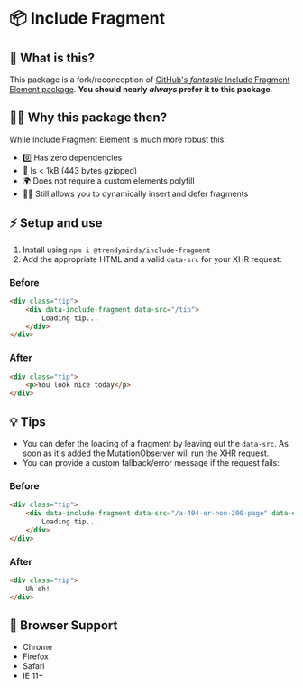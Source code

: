 # 📦 Include Fragment

## 🤔 What is this?

This package is a fork/reconception of [GitHub's _fantastic_ Include Fragment Element package](https://github.com/github/include-fragment-element). **You should nearly _always_ prefer it to this package**.

## 🤷‍♂️ Why this package then?

While Include Fragment Element is much more robust this:

- 0️⃣ Has zero dependencies
- 🚀 Is < 1kB (443 bytes gzipped)
- 🌍 Does not require a custom elements polyfill
- 🧙‍♂️ Still allows you to dynamically insert and defer fragments

## ⚡️ Setup and use
1. Install using `npm i @trendyminds/include-fragment`
2. Add the appropriate HTML and a valid `data-src` for your XHR request:

### Before
```html
<div class="tip">
	<div data-include-fragment data-src="/tip">
		Loading tip...
	</div>
</div>
```

### After
```html
<div class="tip">
	<p>You look nice today</p>
</div>
```

## 💡 Tips

- You can defer the loading of a fragment by leaving out the `data-src`. As soon as it's added the MutationObserver will run the XHR request.
- You can provide a custom fallback/error message if the request fails:

### Before
```html
<div class="tip">
	<div data-include-fragment data-src="/a-404-or-non-200-page" data-error="Uh oh!">
		Loading tip...
	</div>
</div>
```

### After
```html
<div class="tip">
	Uh oh!
</div>
```

## 🤝 Browser Support
- Chrome
- Firefox
- Safari
- IE 11+
